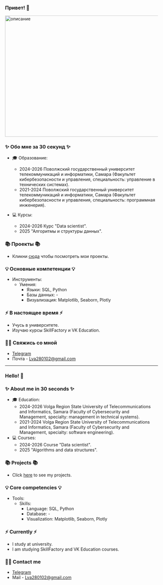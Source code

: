 ### Привет! 👋
<img src="https://i.pinimg.com/originals/48/37/23/483723e0f94bd43ef7b9716aa0d3ce86.gif" alt="описание" width="1000" height="400">

### ✨ Обо мне за 30 секунд ✨ 
* 🎓 Образование:
  - 2024-2026 Поволжский государственный университет телекоммуникаций и информатики, Самара (Факультет кибербезопасности и управления, специальность: управление в технических системах).
  - 2021-2024 Поволжский государственный университет телекоммуникаций и информатики, Самара (Факультет кибербезопасности и управления, специальность: программная инженерия).

* 💻 Курсы:
  - 2024-2026 Курс "Data scientist".
  - 2025 "Алгоритмы и структуры данных". 

### 📚 Проекты 📚

* Кликни [сюда](https://github.com/BloodFlame13/sf_data_science) чтобы посмотреть мои проекты.

### 💡 Основные компетенции 💡
- Инструменты: 
  - Умения: 
    * Языки: SQL, Python
    * Базы данных: -
    * Визуализация: Matplotlib, Seaborn, Plotly

### ⚡️ В настоящее время ⚡️
- Учусь в университете.
- Изучаю курсы SkillFactory и VK Education.

### 🙌🏻 Свяжись со мной
- [Telegram](https://t.me/BloodFlame)
- Почта - Lva280102@gmail.com

---

### Hello! 👋

### ✨ About me in 30 seconds ✨ 
* 🎓 Education:
  - 2024-2026 Volga Region State University of Telecommunications and Informatics, Samara (Faculty of Cybersecurity and Management, specialty: management in technical systems).
  - 2021-2024 Volga Region State University of Telecommunications and Informatics, Samara (Faculty of Cybersecurity and Management, specialty: software engineering).
* 💻 Courses:
  - 2024-2026 Course "Data scientist".
  - 2025 "Algorithms and data structures".

### 📚 Projects 📚

* Click [here](https://github.com/BloodFlame13/sf_data_science) to see my projects.

### 💡 Core competencies 💡
- Tools: 
  - Skills:
    * Language: SQL, Python
    * Database: -
    * Visualization: Matplotlib, Seaborn, Plotly 


### ⚡️ Currently ⚡️
- I study at university.
- I am studying SkillFactory and VK Education courses.

### 🙌🏻 Contact me
- [Telegram](https://t.me/BloodFlame)
- Mail - Lva280102@gmail.com
